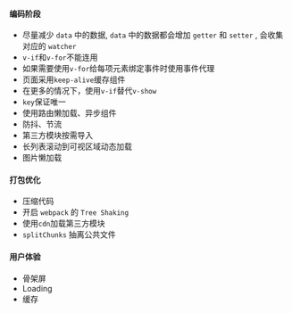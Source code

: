 #### 编码阶段
- 尽量减少 `data` 中的数据, `data` 中的数据都会增加 `getter` 和 `setter` , 会收集对应的 `watcher`
- `v-if`和`v-for`不能连用
- 如果需要使用`v-for`给每项元素绑定事件时使用事件代理
- 页面采用`keep-alive`缓存组件
- 在更多的情况下，使用`v-if`替代`v-show`
- `key`保证唯一
- 使用路由懒加载、异步组件
- 防抖、节流
- 第三方模块按需导入
- 长列表滚动到可视区域动态加载
- 图片懒加载

#### 打包优化
- 压缩代码
- 开启 `webpack` 的 `Tree Shaking`
- 使用`cdn`加载第三方模块
- `splitChunks` 抽离公共文件

#### 用户体验
- 骨架屏
- Loading
- 缓存